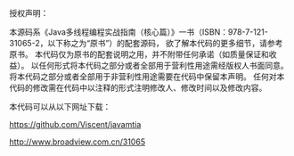 授权声明：

本源码系《Java多线程编程实战指南（核心篇）》一书（ISBN：978-7-121-31065-2，以下称之为“原书”）的配套源码，
欲了解本代码的更多细节，请参考原书。
本代码仅为原书的配套说明之用，并不附带任何承诺（如质量保证和收益）。
以任何形式将本代码之部分或者全部用于营利性用途需经版权人书面同意。
将本代码之部分或者全部用于非营利性用途需要在代码中保留本声明。
任何对本代码的修改需在代码中以注释的形式注明修改人、修改时间以及修改内容。

本代码可以从以下网址下载：


https://github.com/Viscent/javamtia

http://www.broadview.com.cn/31065
